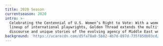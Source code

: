 ```yaml
---
title: 2020 Season
currentseason: 2020
intro: >-
  Celebrating the Centennial of U.S. Women’s Right to Vote: With a women-led
  lineup of international playwrights, Golden Thread extends the multifaceted
  discourse and unique stories of the evolving agency of Middle East women.
background: 'https://ucarecdn.com/d5fa78a0-5b82-4b7d-897d-735f850b03cd/'
---
```


